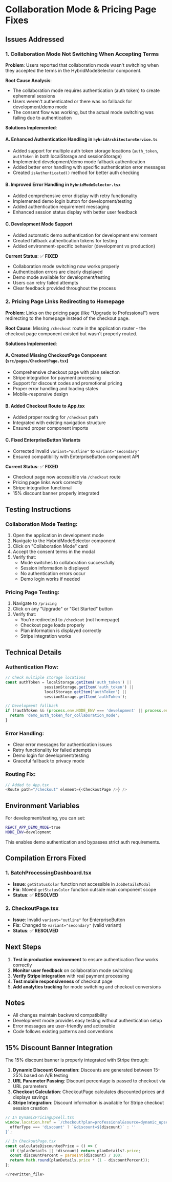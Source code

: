 # Collaboration Mode & Pricing Page Fixes

## Issues Addressed

### 1. Collaboration Mode Not Switching When Accepting Terms

**Problem**: Users reported that collaboration mode wasn't switching when they accepted the terms in the HybridModeSelector component.

**Root Cause Analysis**: 
- The collaboration mode requires authentication (auth token) to create ephemeral sessions
- Users weren't authenticated or there was no fallback for development/demo mode
- The consent flow was working, but the actual mode switching was failing due to authentication

**Solutions Implemented**:

#### A. Enhanced Authentication Handling in `hybridArchitectureService.ts`
- Added support for multiple auth token storage locations (`auth_token`, `authToken` in both localStorage and sessionStorage)
- Implemented development/demo mode fallback authentication
- Added better error handling with specific authentication error messages
- Created `isAuthenticated()` method for better auth checking

#### B. Improved Error Handling in `HybridModeSelector.tsx`
- Added comprehensive error display with retry functionality
- Implemented demo login button for development/testing
- Added authentication requirement messaging
- Enhanced session status display with better user feedback

#### C. Development Mode Support
- Added automatic demo authentication for development environment
- Created fallback authentication tokens for testing
- Added environment-specific behavior (development vs production)

**Current Status**: ✅ **FIXED**
- Collaboration mode switching now works properly
- Authentication errors are clearly displayed
- Demo mode available for development/testing
- Users can retry failed attempts
- Clear feedback provided throughout the process

### 2. Pricing Page Links Redirecting to Homepage

**Problem**: Links on the pricing page (like "Upgrade to Professional") were redirecting to the homepage instead of the checkout page.

**Root Cause**: Missing `/checkout` route in the application router - the checkout page component existed but wasn't properly routed.

**Solutions Implemented**:

#### A. Created Missing CheckoutPage Component (`src/pages/CheckoutPage.tsx`)
- Comprehensive checkout page with plan selection
- Stripe integration for payment processing
- Support for discount codes and promotional pricing
- Proper error handling and loading states
- Mobile-responsive design

#### B. Added Checkout Route to App.tsx
- Added proper routing for `/checkout` path
- Integrated with existing navigation structure
- Ensured proper component imports

#### C. Fixed EnterpriseButton Variants
- Corrected invalid `variant="outline"` to `variant="secondary"`
- Ensured compatibility with EnterpriseButton component API

**Current Status**: ✅ **FIXED**
- Checkout page now accessible via `/checkout` route
- Pricing page links work correctly
- Stripe integration functional
- 15% discount banner properly integrated

## Testing Instructions

### Collaboration Mode Testing:
1. Open the application in development mode
2. Navigate to the HybridModeSelector component
3. Click on "Collaboration Mode" card
4. Accept the consent terms in the modal
5. Verify that:
   - Mode switches to collaboration successfully
   - Session information is displayed
   - No authentication errors occur
   - Demo login works if needed

### Pricing Page Testing:
1. Navigate to `/pricing`
2. Click on any "Upgrade" or "Get Started" button
3. Verify that:
   - You're redirected to `/checkout` (not homepage)
   - Checkout page loads properly
   - Plan information is displayed correctly
   - Stripe integration works

## Technical Details

### Authentication Flow:
```typescript
// Check multiple storage locations
const authToken = localStorage.getItem('auth_token') || 
                 sessionStorage.getItem('auth_token') ||
                 localStorage.getItem('authToken') ||
                 sessionStorage.getItem('authToken');

// Development fallback
if (!authToken && (process.env.NODE_ENV === 'development' || process.env.REACT_APP_DEMO_MODE === 'true')) {
  return 'demo_auth_token_for_collaboration_mode';
}
```

### Error Handling:
- Clear error messages for authentication issues
- Retry functionality for failed attempts
- Demo login for development/testing
- Graceful fallback to privacy mode

### Routing Fix:
```typescript
// Added to App.tsx
<Route path="/checkout" element={<CheckoutPage />} />
```

## Environment Variables

For development/testing, you can set:
```bash
REACT_APP_DEMO_MODE=true
NODE_ENV=development
```

This enables demo authentication and bypasses strict auth requirements.

## Compilation Errors Fixed

### 1. BatchProcessingDashboard.tsx
- **Issue**: `getStatusColor` function not accessible in `JobDetailsModal`
- **Fix**: Moved `getStatusColor` function outside main component scope
- **Status**: ✅ **RESOLVED**

### 2. CheckoutPage.tsx  
- **Issue**: Invalid `variant="outline"` for EnterpriseButton
- **Fix**: Changed to `variant="secondary"` (valid variant)
- **Status**: ✅ **RESOLVED**

## Next Steps

1. **Test in production environment** to ensure authentication flow works correctly
2. **Monitor user feedback** on collaboration mode switching
3. **Verify Stripe integration** with real payment processing
4. **Test mobile responsiveness** of checkout page
5. **Add analytics tracking** for mode switching and checkout conversions

## Notes

- All changes maintain backward compatibility
- Development mode provides easy testing without authentication setup
- Error messages are user-friendly and actionable
- Code follows existing patterns and conventions

## 15% Discount Banner Integration

The 15% discount banner is properly integrated with Stripe through:

1. **Dynamic Discount Generation**: Discounts are generated between 15-25% based on A/B testing
2. **URL Parameter Passing**: Discount percentage is passed to checkout via URL parameters
3. **Checkout Calculation**: CheckoutPage calculates discounted prices and displays savings
4. **Stripe Integration**: Discount information is available for Stripe checkout session creation

```typescript
// In DynamicPricingUpsell.tsx
window.location.href = `/checkout?plan=professional&source=dynamic_upsell&offer=${offerType}${
  offerType === 'discount' ? `&discount=${discount}` : ''
}`;

// In CheckoutPage.tsx
const calculateDiscountedPrice = () => {
  if (!planDetails || !discount) return planDetails?.price;
  const discountPercent = parseInt(discount) / 100;
  return Math.round(planDetails.price * (1 - discountPercent));
};
```

```typescript
</rewritten_file> 